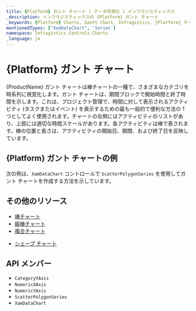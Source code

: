 ```yaml
---
title: {Platform} ガント チャート | データ可視化 | インフラジスティックス
_description: インフラジスティックスの {Platform} ガント チャート
_keywords: {Platform} Charts, Gantt Chart, Infragistics, {Platform} チャート, ガント チャート, インフラジスティックス
mentionedTypes: ["XamDataChart", 'Series']
namespace: Infragistics.Controls.Charts
_language: ja
---
```

# {Platform} ガント チャート

{ProductName} ガント チャートは棒チャートの一種で、さまざまなカテゴリを時系列に視覚化します。ガント チャートは、期間ブロックで開始時間と終了時間を示します。これは、プロジェクト管理で、時間に対して表示されるアクティビティ (タスクまたはイベント) を表示するための最も一般的で便利な方法の 1 つとしてよく使用されます。チャートの左側にはアクティビティのリストがあり、上部には適切な時間スケールがあります。各アクティビティは棒で表されます。棒の位置と長さは、アクティビティの開始日、期間、および終了日を反映しています。


## {Platform} ガント チャートの例

次の例は、`XamDataChart` コントロールで `ScatterPolygonSeries` を使用してガント チャートを作成する方法を示しています。

<code-view style="height: 600px"
           data-demos-base-url="{environment:dvDemosBaseUrl}"
           iframe-src="{environment:dvDemosBaseUrl}/charts/data-chart-gantt-chart"
           github-src="charts/data-chart/gantt-chart"
           alt="{Platform} ガント チャートの例" >
</code-view>

<div class="divider--half"></div>

## その他のリソース
- [棒チャート](bar-chart.md)
- [縦棒チャート](column-chart.md)
- [複合チャート](composite-chart.md)
<!-- - [ピラミッド チャート](pyramid-chart.md) -->
- [シェープ チャート](shape-chart.md)

## API メンバー
- `CategoryYAxis`
- `NumericXAxis`
- `NumericYAxis`
- `ScatterPolygonSeries`
- `XamDataChart`
